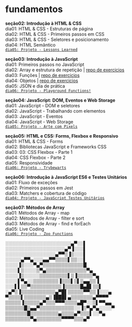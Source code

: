 # fundamentos

**seção02: Introdução à HTML & CSS**  
dia01: HTML & CSS - Estruturas de página  
dia02: HTML & CSS - Primeiros passos em CSS  
dia03: HTML & CSS - Seletores e posicionamento  
dia04: HTML Semântico  
[`dia05: Projeto - Lessons Learned`](https://github.com/CalebeLAR/lessons_learned)

**seção03: Introdução à JavaScript**  
dia01: Primeiros passos no JavaScript  
dia02: Array e estrutura de repetição | [repo de exercicios](https://github.com/CalebeLAR/trybe_exercises/tree/fundamentals.section03.day02)  
dia03: Funções | [repo de exercicios](https://github.com/CalebeLAR/trybe_exercises/tree/fundamentals.section03.day03)  
dia04: Objetos | [repo de exercicios](https://github.com/CalebeLAR/trybe_exercises/tree/fundamentals.section03.day04)  
dia05: JSON e dia de prática  
[`dia06: Projeto - Playground Functions!`](https://github.com/CalebeLAR/playground_functions)  

**seção04: JavaScript: DOM, Eventos e Web Storage**  
dia01: JavaScript - DOM e seletores  
dia02: JavaScript - Trabalhando com elementos  
dia03: JavaScript - Eventos  
dia04: JavaScript - Web Storage  
[`dia05: Projeto - Arte com Pixels`](https://github.com/CalebeLAR/trybe-project-pixels-art)  
<!-- `dia06: Projetos Bônus -` 
   [`Lista de tarefas`](https://github.com/CalebeLAR/)
 | [`Meme Generator`](https://github.com/CalebeLAR/)
 | [`Adivinhe a Cor`](https://github.com/CalebeLAR/)
 | [`Carta Misteriosa`](https://github.com/CalebeLAR/) -->

**seção05: HTML e CSS: Forms, Flexbox e Responsivo**  
dia01: HTML & CSS - Forms  
dia02: Bibliotecas JavaScript e Frameworks CSS  
dia03: 03: CSS Flexbox - Parte 1  
dia04: CSS Flexbox - Parte 2  
dia05: Responsividade  
[`dia06: Projeto - Trybewarts`](https://github.com/CalebeLAR/trybe_project_trybewarts)  

**seção06: Introdução à JavaScript ES6 e Testes Unitários**  
dia01: Fluxo de exceções  
dia02: Primeiros passos em Jest  
dia03: Matchers e cobertura de código  
[`dia04: Projeto - JavaScript Testes Unitários`](https://github.com/CalebeLAR/tryproject_unit_tests)  

**seção07: Métodos de Array**  
dia01: Métodos de Array - map  
dia02: Métodos de Array - filter e sort  
dia03: Métodos de Array - find e forEach  
dia05: Live Coding  
[`dia06: Projeto - Zoo Functions`](https://github.com/CalebeLAR/zoo_functions)  

░░░░░░░░░░░░░░░░░░░░░▄▀░░▌  
░░░░░░░░░░░░░░░░░░░▄▀▐░░░▌  
░░░░░░░░░░░░░░░░▄▀▀▒▐▒░░░▌  
░░░░░▄▀▀▄░░░▄▄▀▀▒▒▒▒▌▒▒░░▌  
░░░░▐▒░░░▀▄▀▒▒▒▒▒▒▒▒▒▒▒▒▒█  
░░░░▌▒░░░░▒▀▄▒▒▒▒▒▒▒▒▒▒▒▒▒▀▄  
░░░░▐▒░░░░░▒▒▒▒▒▒▒▒▒▌▒▐▒▒▒▒▒▀▄  
░░░░▌▀▄░░▒▒▒▒▒▒▒▒▐▒▒▒▌▒▌▒▄▄▒▒▐  
░░░▌▌▒▒▀▒▒▒▒▒▒▒▒▒▒▐▒▒▒▒▒█▄█▌▒▒▌  
░▄▀▒▐▒▒▒▒▒▒▒▒▒▒▒▄▀█▌▒▒▒▒▒▀▀▒▒▐░░░▄  
▀▒▒▒▒▌▒▒▒▒▒▒▒▄▒▐███▌▄▒▒▒▒▒▒▒▄▀▀▀▀  
▒▒▒▒▒▐▒▒▒▒▒▄▀▒▒▒▀▀▀▒▒▒▒▄█▀░░▒▌▀▀▄▄  
▒▒▒▒▒▒█▒▄▄▀▒▒▒▒▒▒▒▒▒▒▒░░▐▒▀▄▀▄░░░░▀  
▒▒▒▒▒▒▒█▒▒▒▒▒▒▒▒▒▄▒▒▒▒▄▀▒▒▒▌░░▀▄  
▒▒▒▒▒▒▒▒▀▄▒▒▒▒▒▒▒▒▀▀▀▀▒▒▒▄▀  
